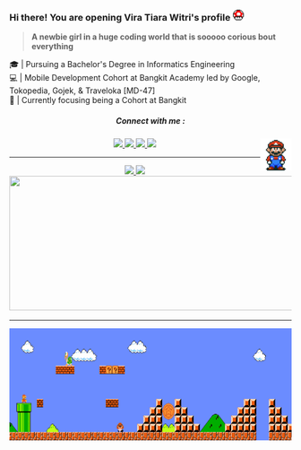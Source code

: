 ### Hi there! You are opening Vira Tiara Witri's profile <img src="https://github.com/vetewe/vetewe/blob/main/Asset/powerup.gif" height="20px">
> **A newbie girl in a huge coding world that is sooooo corious bout everything**

🎓 | Pursuing a Bachelor's Degree in Informatics Engineering
<br> 💻 | Mobile Development Cohort at Bangkit Academy led by Google, Tokopedia, Gojek, & Traveloka [MD-47]
<br> 🎯 | Currently focusing being a Cohort at Bangkit


<h5 align="center">Connect with me : </h5> 
<p align="center">
  	<a href="https://www.linkedin.com/in/vira-tiara-witri-264b95321/" target="blank">
      <img src="https://img.shields.io/badge/LinkedIn-0077B5?style=for-the-badge&logo=linkedin&logoColor=white"/>
    </a>
    <a href="mailto:pola.vtiaraw2@gmail.com">
      <img src="https://img.shields.io/badge/Gmail-D14836?style=for-the-badge&logo=gmail&logoColor=white"/>
    </a>
    <a href="https://www.instagram.com/vtweee_/">
      <img src="https://img.shields.io/badge/Instagram-E4405F?style=for-the-badge&logo=instagram&logoColor=white"/>
    </a>
    <a href="https://www.youtube.com/@viratiarawitri9001">
      <img src="https://img.shields.io/badge/YouTube-red?style=for-the-badge&logo=youtube&logoColor=white"/>
    </a>
    <img align="right" src="https://github.com/vetewe/vetewe/blob/main/Asset/Mario_Hello_Big.gif" height="58"/>
</p>

---

<div align="center">
<p>
<a href="https://github.com/vetewe">
  <img width="350em" src="https://github-readme-stats-eight-theta.vercel.app/api?username=vetewe&show_icons=true&theme=graywhite&include_all_commits=true&count_private=true"/>
  <img width="255em" src="https://github-readme-stats-eight-theta.vercel.app/api/top-langs/?username=vetewe&layout=compact&langs_count=8&theme=graywhite"/>
  <img height="240cm" width="610em" src="https://github-readme-streak-stats.herokuapp.com/?user=vetewe&theme=graywhite&count_private=true"/>
</a>
</p>
</div>

<hr>
<div align="center">
  <img src="https://github.com/vetewe/vetewe/blob/main/Asset/Mario_Gameplay.gif" alt="" height="200" width="900"/>
</div>

